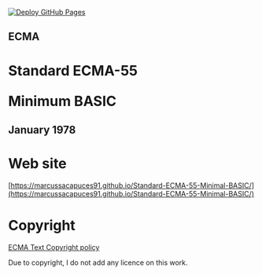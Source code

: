 [![Deploy GitHub Pages](https://github.com/Marcussacapuces91/Standard-ECMA-55/actions/workflows/jekyll-gh-pages.yml/badge.svg)](https://github.com/Marcussacapuces91/Standard-ECMA-55/actions/workflows/jekyll-gh-pages.yml)

## ECMA
# <p>Standard ECMA-55</p><p>Minimum BASIC</p>
## January 1978

# Web site

[https://marcussacapuces91.github.io/Standard-ECMA-55-Minimal-BASIC/](https://marcussacapuces91.github.io/Standard-ECMA-55-Minimal-BASIC/)

# Copyright

[ECMA Text Copyright policy](https://ecma-international.org/policies/by-ipr/ecma-text-copyright-policy/)

Due to copyright, I do not add any licence on this work.
